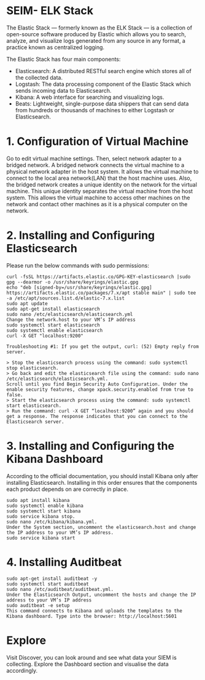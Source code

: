 
# SEIM- ELK Stack

The Elastic Stack — formerly known as the ELK Stack — is a collection of open-source software produced by Elastic which allows you to search, analyze, and visualize logs generated from any source in any format, a practice known as centralized logging. 

The Elastic Stack has four main components:

- Elasticsearch: A distributed RESTful search engine which stores all of the collected data.
- Logstash: The data processing component of the Elastic Stack which sends incoming data to Elasticsearch.
- Kibana: A web interface for searching and visualizing logs.
- Beats: Lightweight, single-purpose data shippers that can send data from hundreds or thousands of machines to either Logstash or Elasticsearch.

# 1. Configuration of Virtual Machine
Go to edit virtual machine settings. Then, select network adapter to a bridged network. 
A bridged network connects the virtual machine to a physical network adapter in the host system. It allows the virtual machine to connect to the local area network(LAN) that the host machine uses. Also, the bridged network creates a unique identity on the network for the virtual machine. This unique identity separates the virtual machine from the host system. 
This allows the virtual machine to access other machines on the network and contact other machines as it is a physical computer on the network.

# 2. Installing and Configuring Elasticsearch  

Please run the below commands with sudo permissions:

    curl -fsSL https://artifacts.elastic.co/GPG-KEY-elasticsearch |sudo gpg --dearmor -o /usr/share/keyrings/elastic.gpg
    echo "deb [signed-by=/usr/share/keyrings/elastic.gpg] https://artifacts.elastic.co/packages/7.x/apt stable main" | sudo tee -a /etc/apt/sources.list.d/elastic-7.x.list
    sudo apt update
    sudo apt-get install elasticsearch
    sudo nano /etc/elasticsearch/elasticsearch.yml
    Change the network.host to your VM’s IP address
    sudo systemctl start elasticsearch
    sudo systemctl enable elasticsearch
    curl -X GET "localhost:9200"

    Troubleshooting #1: If you get the output, curl: (52) Empty reply from server.

    > Stop the elasticsearch process using the command: sudo systemctl stop elasticsearch.
    > Go back and edit the elasticsearch file using the command: sudo nano /etc/elasticsearch/elasticsearch.yml.
    Scroll until you find Begin Security Auto Configuration. Under the enable security features, change xpack.security.enabled from true to false.
    > Start the elasticsearch process using the command: sudo systemctl start elasticsearch.
    > Run the command: curl -X GET “localhost:9200” again and you should get a response. The response indicates that you can connect to the Elasticsearch server.

# 3. Installing and Configuring the Kibana Dashboard  

According to the official documentation, you should install Kibana only after installing Elasticsearch. Installing in this order ensures that the components each product depends on are correctly in place.

    sudo apt install kibana
    sudo systemctl enable kibana
    sudo systemctl start kibana
    sudo service kibana stop.
    sudo nano /etc/kibana/kibana.yml. 
    Under the System section, uncomment the elasticsearch.host and change the IP address to your VM’s IP address.
    sudo service kibana start

# 4. Installing Auditbeat

    sudo apt-get install auditbeat -y
    sudo systemctl start auditbeat
    sudo nano /etc/auditbeat/auditbeat.yml. 
    Under the Elasticsearch Output, uncomment the hosts and change the IP address to your VM’s IP address
    sudo auditbeat -e setup
    This command connects to Kibana and uploads the templates to the Kibana dashboard. Type into the browser: http://localhost:5601
     
# Explore
Visit Discover, you can look around and see what data your SIEM is collecting.
Explore the Dashboard section and visualise the data accordingly.
